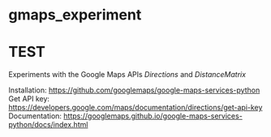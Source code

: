 # gmaps_experiment
# TEST

Experiments with the Google Maps APIs *Directions* and *DistanceMatrix*

Installation: https://github.com/googlemaps/google-maps-services-python<br>
Get API key: https://developers.google.com/maps/documentation/directions/get-api-key<br>
Documentation: https://googlemaps.github.io/google-maps-services-python/docs/index.html<br>
